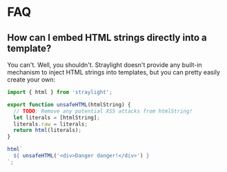 # FAQ

## How can I embed HTML strings directly into a template?

You can't. Well, you shouldn't. Straylight doesn't provide any built-in mechanism to inject HTML strings into templates, but you can pretty easily create your own:

```js
import { html } from 'straylight';

export function unsafeHTML(htmlString) {
  // TODO: Remove any potential XSS attacks from htmlString!
  let literals = [htmlString];
  literals.raw = literals;
  return html(literals);
}

html`
  ${ unsafeHTML('<div>Danger danger!</div>') }
`;
```
